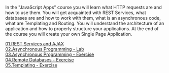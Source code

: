 In the "JavaScript Apps" course you will learn what HTTP requests are and how to use them. You will get acquainted with REST Services, what databases are and how to work with them, what is an asynchronous code, what are Templating and Routing. You will understand the architecture of an application and how to properly structure your applications. At the end of the course you will create your own Single Page Application.

<a href="https://github.com/HristoShabanakov/JavaScriptCore/tree/master/JS%20Apps%20-%20July%202019/01.REST%20Services%20and%20AJAX"> 01.REST Services and AJAX </a><br>
<a href="https://github.com/HristoShabanakov/JavaScriptCore/tree/master/JS%20Apps%20-%20July%202019/02.Asynchronous%20Programming%20-%20Lab"> 02.Asynchronous Programming - Lab </a><br>
<a href="https://github.com/HristoShabanakov/JavaScriptCore/tree/master/JS%20Apps%20-%20July%202019/03.Asynchronous%20Programming%20-%20Exercise"> 03.Asynchronous Programming - Exercise </a><br>
<a href="https://github.com/HristoShabanakov/JavaScriptCore/tree/master/JS%20Apps%20-%20July%202019/04.Remote%20Databases%20-%20Exercise/01.Books"> 04.Remote Databases - Exercise </a><br>
<a href="https://github.com/HristoShabanakov/JavaScriptCore/tree/master/JS%20Apps%20-%20July%202019/05.Templating%20-%20Exercise"> 05.Templating - Exercise </a><br>
